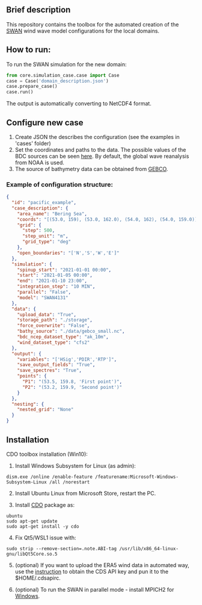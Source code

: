 ## Brief description

This repository contains the toolbox for the automated creation of the [SWAN](http://swanmodel.sourceforge.net/) wind wave model configurations for the local domains.

## How to run:

To run the SWAN simulation for the new domain:

```python
from core.simulation_case.case import Case
case = Case('domain_description.json')
case.prepare_case()
case.run()
```

The output is automatically converting to NetCDF4 format.

## Configure new case

1. Create JSON the describes the configuration (see the examples in 'cases' folder)
2. Set the coordinates and paths to the data. The possible values of the BDC sources can be seen [here](https://polar.ncep.noaa.gov/waves/hindcasts/prod-multi_1.php). By default, the global wave reanalysis from NOAA is used.
3. The source of bathymetry data can be obtained from [GEBCO](https://www.gebco.net/).

### Example of configuration structure:

```json
{
  "id": "pacific_example",
  "case_description": {
    "area_name": "Bering Sea",
    "coords": "[(53.0, 159), (53.0, 162.0), (54.0, 162), (54.0, 159.0)]",
    "grid": {
      "step": 500,
      "step_unit": "m",
      "grid_type": "deg"
    },
    "open_boundaries": "['N','S','W','E']"
  },
  "simulation": {
    "spinup_start": "2021-01-01 00:00",
    "start": "2021-01-05 00:00",
    "end": "2021-01-10 23:00",
    "integration_step": "10 MIN",
    "parallel": "False",
    "model": "SWAN4131"
  },
  "data": {
    "upload_data": "True",
    "storage_path": "./storage",
    "force_overwrite": "False",
    "bathy_source": "./data/gebco_small.nc",
    "bdc_ncep_dataset_type": "ak_10m",
    "wind_dataset_type": "cfs2"
  },
  "output": {
    "variables": "['HSig','PDIR','RTP']",
    "save_output_fields": "True",
    "save_spectres": "True",
    "points": {
      "P1": "(53.5, 159.8, 'First point')",
      "P2": "(53.2, 159.9, 'Second point')"
    }
  },
  "nesting": {
    "nested_grid": "None"
  }
}
```

## Installation

CDO toolbox installation (Win10):

1. Install Windows Subsystem for Linux (as admin):
```
dism.exe /online /enable-feature /featurename:Microsoft-Windows-Subsystem-Linux /all /norestart
```

2. Install Ubuntu Linux from Microsoft Store, restart the PC.

3. Install [CDO](https://code.mpimet.mpg.de/projects/cdo/) package as:
```
ubuntu
sudo apt-get update
sudo apt-get install -y cdo
```

4. Fix Qt5/WSL1 issue with:
```
sudo strip --remove-section=.note.ABI-tag /usr/lib/x86_64-linux-gnu/libQt5Core.so.5
```

5. (optional) If you want to upload the ERA5 wind data in automated way, use the [instruction](https://cds.climate.copernicus.eu/api-how-to) 
to obtain the CDS API key and pun it to the $HOME/.cdsapirc.

6. (optional) To run the SWAN in parallel mode - install MPICH2 for [Windows](http://swanmodel.sourceforge.net/online_doc/swanimp/node10.html).